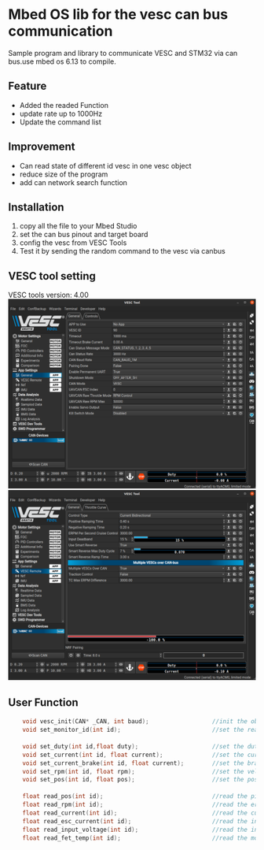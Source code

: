 # Mbed OS lib for the vesc can bus communication
Sample program and library to communicate VESC and STM32 via can bus.use mbed os 6.13 to compile. 

## Feature 
* Added the readed Function
* update rate up to 1000Hz
* Update the command list

## Improvement
* Can read state of different id vesc in one vesc object
* reduce size of the program
* add can network search function 

## Installation
1. copy all the file to your Mbed Studio
2. set the can bus pinout and target board
3. config the vesc from VESC Tools
4. Test it by sending the random command to the vesc via canbus

## VESC tool setting
VESC tools version: 4.00
![](https://github.com/SamsonChau/Motor-Driver-Material/blob/main/vesc/Doc/vesc_can_setting.png)
![](https://github.com/SamsonChau/Motor-Driver-Material/blob/main/vesc/Doc/vesc_remote_setting.png)

## User Function
```cpp
    void vesc_init(CAN* _CAN, int baud);                  //init the object  
    void set_monitor_id(int id);                          //set the read status vesc id, currently only support one only

    void set_duty(int id,float duty);                     //set the duty cycle set point for the motor
    void set_current(int id, float current);              //set the current set point for the motor
    void set_current_brake(int id, float current);        //set the braking current of the motor
    void set_rpm(int id, float rpm);                      //set the velocity of the motor
    void set_pos(int id, float pos);                      //set the position of the motor

    float read_pos(int id);                               //read the pid position feedback 
    float read_rpm(int id);                               //read the erpm of the motor
    float read_current(int id);                           //read the current to the motor
    float read_esc_current(int id);                       //read the input bus current
    float read_input_voltage(int id);                     //read the input voltage of the bus
    float read_fet_temp(int id);                          //read the motor tempeture of the FET
```


